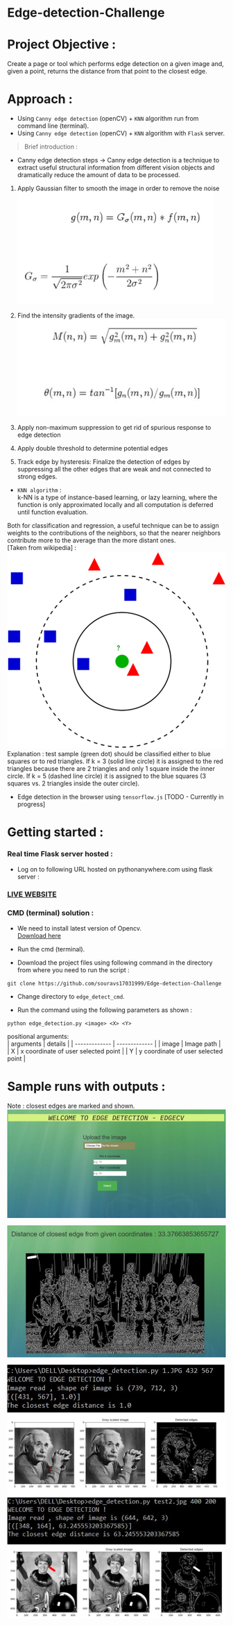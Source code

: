 # Edge-detection-Challenge

# Project Objective : 
Create a page or tool which performs edge detection on a given image and, given a point, returns the distance from that point to the closest edge.    

# Approach :
* Using ```Canny edge detection``` (openCV) + ```KNN``` algorithm run from command line (terminal).
* Using ```Canny edge detection``` (openCV) + ```KNN``` algorithm with ```Flask``` server.       
> Brief introduction :         
* Canny edge detection steps ->   Canny edge detection is a technique to extract useful structural information from different vision objects and dramatically reduce the amount of data to be processed.           
1. Apply Gaussian filter to smooth the image in order to remove the noise      
![1](/img/1.JPG)       
     
     
2. Find the intensity gradients of the image.       
![2](/img/2.JPG)       
3. Apply non-maximum suppression to get rid of spurious response to edge detection     
4. Apply double threshold to determine potential edges        
5. Track edge by hysteresis: Finalize the detection of edges by suppressing all the other edges that are weak and not connected to strong edges.             
*  ```KNN algorithm``` :    
k-NN is a type of instance-based learning, or lazy learning, where the function is only approximated locally and all computation is deferred until function evaluation.    

Both for classification and regression, a useful technique can be to assign weights to the contributions of the neighbors, so that the nearer neighbors contribute more to the average than the more distant ones.           
[Taken from wikipedia] :  
![knn](/img/knn.png)    
Explanation : test sample (green dot) should be classified either to blue squares or to red triangles. If k = 3 (solid line circle) it is assigned to the red triangles because there are 2 triangles and only 1 square inside the inner circle. If k = 5 (dashed line circle) it is assigned to the blue squares (3 squares vs. 2 triangles inside the outer circle).   
  
* Edge detection in the browser using ```tensorflow.js``` [TODO - Currently in progress]   

# Getting started :
### Real time Flask server hosted :      
* Log on to following URL hosted on pythonanywhere.com using flask server :    
### [LIVE WEBSITE](https://souravsdlboy.pythonanywhere.com/edge)

### CMD (terminal) solution :     
* We need to install latest version of Opencv.       
[Download here](https://pypi.org/project/opencv-python/)      
* Run the cmd (terminal).      

* Download the project files using following command in the directory from where you need to run the script :     
```
git clone https://github.com/souravs17031999/Edge-detection-Challenge       
```   
* Change directory to ```edge_detect_cmd```.    

* Run the command using the following parameters as shown :    
```
python edge_detection.py <image> <X> <Y>    
``` 
positional arguments:   
| arguments  | details |
| ------------- | ------------- |
| image | Image path |  
| X | x coordinate of user selected point |
| Y | y coordinate of user selected point |      

# Sample runs with outputs :    
Note : closest edges are marked and shown.  
![flask1](/img/flask1.JPG)   

![flask2](/img/flask2.JPG)      

![output1](/img/output1.JPG)
![output2](/img/output2.JPG)
![output3](/img/output3.JPG)
![output4](/img/output4.JPG)



